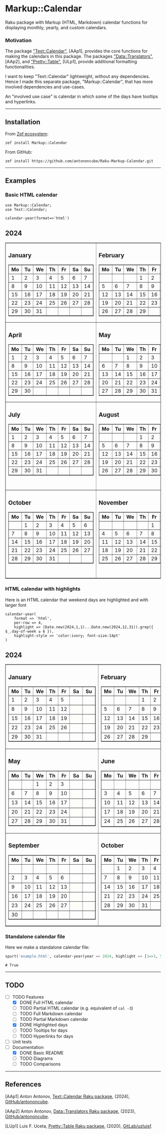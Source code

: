 # Markup::Calendar

Raku package with Markup (HTML, Markdown) calendar functions for displaying monthly, yearly, and custom calendars.

### Motivation

The package 
["Text::Calendar"](https://raku.land/zef:antononcube/Text::Calendar), [AAp1], 
provides the core functions for making the calendars in this package.
The packages 
["Data::Translators"](https://raku.land/zef:antononcube/Data::Translators), [AAp2], and 
["Pretty::Table"](https://raku.land/cpan:ANTONOV/Pretty::Table), [ULp1],
provide additional formatting functionalities.

I want to keep "Text::Calendar" lightweight, without any dependencies. Hence I made this separate 
package, "Markup::Calendar", that has more involved dependencies and use-cases.

An "involved use case" is calendar in which some of the days have tooltips and hyperlinks. 

-----

## Installation

From [Zef ecosystem](https://raku.land):

```
zef install Markup::Calendar
```

From GitHub:

```
zef install https://github.com/antononcube/Raku-Markup-Calendar.git
```

-----

## Examples

### Basic HTML calendar

```raku, results=asis
use Markup::Calendar;
use Text::Calendar;

calendar-year(format=>'html')
```
<style>td { vertical-align: top;a}</style><table border="1"><h2>2024</h2><tbody><tr><td><h3>January</h3><table border="1"><thead><tr><th>Mo</th><th>Tu</th><th>We</th><th>Th</th><th>Fr</th><th>Sa</th><th>Su</th></tr></thead><tbody><tr><td>1</td><td>2</td><td>3</td><td>4</td><td>5</td><td>6</td><td>7</td></tr><tr><td>8</td><td>9</td><td>10</td><td>11</td><td>12</td><td>13</td><td>14</td></tr><tr><td>15</td><td>16</td><td>17</td><td>18</td><td>19</td><td>20</td><td>21</td></tr><tr><td>22</td><td>23</td><td>24</td><td>25</td><td>26</td><td>27</td><td>28</td></tr><tr><td>29</td><td>30</td><td>31</td><td>  </td><td>  </td><td>  </td><td>  </td></tr></tbody></table></td><td><h3>February</h3><table border="1"><thead><tr><th>Mo</th><th>Tu</th><th>We</th><th>Th</th><th>Fr</th><th>Sa</th><th>Su</th></tr></thead><tbody><tr><td>  </td><td>  </td><td>  </td><td>1</td><td>2</td><td>3</td><td>4</td></tr><tr><td>5</td><td>6</td><td>7</td><td>8</td><td>9</td><td>10</td><td>11</td></tr><tr><td>12</td><td>13</td><td>14</td><td>15</td><td>16</td><td>17</td><td>18</td></tr><tr><td>19</td><td>20</td><td>21</td><td>22</td><td>23</td><td>24</td><td>25</td></tr><tr><td>26</td><td>27</td><td>28</td><td>29</td><td>  </td><td>  </td><td>  </td></tr></tbody></table></td><td><h3>March</h3><table border="1"><thead><tr><th>Mo</th><th>Tu</th><th>We</th><th>Th</th><th>Fr</th><th>Sa</th><th>Su</th></tr></thead><tbody><tr><td>  </td><td>  </td><td>  </td><td>  </td><td>1</td><td>2</td><td>3</td></tr><tr><td>4</td><td>5</td><td>6</td><td>7</td><td>8</td><td>9</td><td>10</td></tr><tr><td>11</td><td>12</td><td>13</td><td>14</td><td>15</td><td>16</td><td>17</td></tr><tr><td>18</td><td>19</td><td>20</td><td>21</td><td>22</td><td>23</td><td>24</td></tr><tr><td>25</td><td>26</td><td>27</td><td>28</td><td>29</td><td>30</td><td>31</td></tr></tbody></table></td></tr><tr><td><h3>April</h3><table border="1"><thead><tr><th>Mo</th><th>Tu</th><th>We</th><th>Th</th><th>Fr</th><th>Sa</th><th>Su</th></tr></thead><tbody><tr><td>1</td><td>2</td><td>3</td><td>4</td><td>5</td><td>6</td><td>7</td></tr><tr><td>8</td><td>9</td><td>10</td><td>11</td><td>12</td><td>13</td><td>14</td></tr><tr><td>15</td><td>16</td><td>17</td><td>18</td><td>19</td><td>20</td><td>21</td></tr><tr><td>22</td><td>23</td><td>24</td><td>25</td><td>26</td><td>27</td><td>28</td></tr><tr><td>29</td><td>30</td><td>  </td><td>  </td><td>  </td><td>  </td><td>  </td></tr></tbody></table></td><td><h3>May</h3><table border="1"><thead><tr><th>Mo</th><th>Tu</th><th>We</th><th>Th</th><th>Fr</th><th>Sa</th><th>Su</th></tr></thead><tbody><tr><td>  </td><td>  </td><td>1</td><td>2</td><td>3</td><td>4</td><td>5</td></tr><tr><td>6</td><td>7</td><td>8</td><td>9</td><td>10</td><td>11</td><td>12</td></tr><tr><td>13</td><td>14</td><td>15</td><td>16</td><td>17</td><td>18</td><td>19</td></tr><tr><td>20</td><td>21</td><td>22</td><td>23</td><td>24</td><td>25</td><td>26</td></tr><tr><td>27</td><td>28</td><td>29</td><td>30</td><td>31</td><td>  </td><td>  </td></tr></tbody></table></td><td><h3>June</h3><table border="1"><thead><tr><th>Mo</th><th>Tu</th><th>We</th><th>Th</th><th>Fr</th><th>Sa</th><th>Su</th></tr></thead><tbody><tr><td>  </td><td>  </td><td>  </td><td>  </td><td>  </td><td>1</td><td>2</td></tr><tr><td>3</td><td>4</td><td>5</td><td>6</td><td>7</td><td>8</td><td>9</td></tr><tr><td>10</td><td>11</td><td>12</td><td>13</td><td>14</td><td>15</td><td>16</td></tr><tr><td>17</td><td>18</td><td>19</td><td>20</td><td>21</td><td>22</td><td>23</td></tr><tr><td>24</td><td>25</td><td>26</td><td>27</td><td>28</td><td>29</td><td>30</td></tr></tbody></table></td></tr><tr><td><h3>July</h3><table border="1"><thead><tr><th>Mo</th><th>Tu</th><th>We</th><th>Th</th><th>Fr</th><th>Sa</th><th>Su</th></tr></thead><tbody><tr><td>1</td><td>2</td><td>3</td><td>4</td><td>5</td><td>6</td><td>7</td></tr><tr><td>8</td><td>9</td><td>10</td><td>11</td><td>12</td><td>13</td><td>14</td></tr><tr><td>15</td><td>16</td><td>17</td><td>18</td><td>19</td><td>20</td><td>21</td></tr><tr><td>22</td><td>23</td><td>24</td><td>25</td><td>26</td><td>27</td><td>28</td></tr><tr><td>29</td><td>30</td><td>31</td><td>  </td><td>  </td><td>  </td><td>  </td></tr></tbody></table></td><td><h3>August</h3><table border="1"><thead><tr><th>Mo</th><th>Tu</th><th>We</th><th>Th</th><th>Fr</th><th>Sa</th><th>Su</th></tr></thead><tbody><tr><td>  </td><td>  </td><td>  </td><td>1</td><td>2</td><td>3</td><td>4</td></tr><tr><td>5</td><td>6</td><td>7</td><td>8</td><td>9</td><td>10</td><td>11</td></tr><tr><td>12</td><td>13</td><td>14</td><td>15</td><td>16</td><td>17</td><td>18</td></tr><tr><td>19</td><td>20</td><td>21</td><td>22</td><td>23</td><td>24</td><td>25</td></tr><tr><td>26</td><td>27</td><td>28</td><td>29</td><td>30</td><td>31</td><td>  </td></tr></tbody></table></td><td><h3>September</h3><table border="1"><thead><tr><th>Mo</th><th>Tu</th><th>We</th><th>Th</th><th>Fr</th><th>Sa</th><th>Su</th></tr></thead><tbody><tr><td>  </td><td>  </td><td>  </td><td>  </td><td>  </td><td>  </td><td>1</td></tr><tr><td>2</td><td>3</td><td>4</td><td>5</td><td>6</td><td>7</td><td>8</td></tr><tr><td>9</td><td>10</td><td>11</td><td>12</td><td>13</td><td>14</td><td>15</td></tr><tr><td>16</td><td>17</td><td>18</td><td>19</td><td>20</td><td>21</td><td>22</td></tr><tr><td>23</td><td>24</td><td>25</td><td>26</td><td>27</td><td>28</td><td>29</td></tr><tr><td>30</td><td>  </td><td>  </td><td>  </td><td>  </td><td>  </td><td>  </td></tr></tbody></table></td></tr><tr><td><h3>October</h3><table border="1"><thead><tr><th>Mo</th><th>Tu</th><th>We</th><th>Th</th><th>Fr</th><th>Sa</th><th>Su</th></tr></thead><tbody><tr><td>  </td><td>1</td><td>2</td><td>3</td><td>4</td><td>5</td><td>6</td></tr><tr><td>7</td><td>8</td><td>9</td><td>10</td><td>11</td><td>12</td><td>13</td></tr><tr><td>14</td><td>15</td><td>16</td><td>17</td><td>18</td><td>19</td><td>20</td></tr><tr><td>21</td><td>22</td><td>23</td><td>24</td><td>25</td><td>26</td><td>27</td></tr><tr><td>28</td><td>29</td><td>30</td><td>31</td><td>  </td><td>  </td><td>  </td></tr></tbody></table></td><td><h3>November</h3><table border="1"><thead><tr><th>Mo</th><th>Tu</th><th>We</th><th>Th</th><th>Fr</th><th>Sa</th><th>Su</th></tr></thead><tbody><tr><td>  </td><td>  </td><td>  </td><td>  </td><td>1</td><td>2</td><td>3</td></tr><tr><td>4</td><td>5</td><td>6</td><td>7</td><td>8</td><td>9</td><td>10</td></tr><tr><td>11</td><td>12</td><td>13</td><td>14</td><td>15</td><td>16</td><td>17</td></tr><tr><td>18</td><td>19</td><td>20</td><td>21</td><td>22</td><td>23</td><td>24</td></tr><tr><td>25</td><td>26</td><td>27</td><td>28</td><td>29</td><td>30</td><td>  </td></tr></tbody></table></td><td><h3>December</h3><table border="1"><thead><tr><th>Mo</th><th>Tu</th><th>We</th><th>Th</th><th>Fr</th><th>Sa</th><th>Su</th></tr></thead><tbody><tr><td>  </td><td>  </td><td>  </td><td>  </td><td>  </td><td>  </td><td>1</td></tr><tr><td>2</td><td>3</td><td>4</td><td>5</td><td>6</td><td>7</td><td>8</td></tr><tr><td>9</td><td>10</td><td>11</td><td>12</td><td>13</td><td>14</td><td>15</td></tr><tr><td>16</td><td>17</td><td>18</td><td>19</td><td>20</td><td>21</td><td>22</td></tr><tr><td>23</td><td>24</td><td>25</td><td>26</td><td>27</td><td>28</td><td>29</td></tr><tr><td>30</td><td>31</td><td>  </td><td>  </td><td>  </td><td>  </td><td>  </td></tr></tbody></table></td></tr></tbody></table>


### HTML calendar with highlights 

Here is an HTML calendar that weekend days are highlighted and with larger font

```raku, results=asis
calendar-year(
    format => 'html', 
    per-row => 4, 
    highlight => (Date.new(2024,1,1)...Date.new(2024,12,31)).grep({ $_.day-of-week ≥ 6 }),
    highlight-style => 'color:ivory; font-size:14pt'
)
```
<style>td { vertical-align: top;a}</style><table border="1"><h2>2024</h2><tbody><tr><td><h3>January</h3><table border="1"><thead><tr><th>Mo</th><th>Tu</th><th>We</th><th>Th</th><th>Fr</th><th>Sa</th><th>Su</th></tr></thead><tbody><tr><td>1</td><td>2</td><td>3</td><td>4</td><td>5</td><td><span style="color:ivory; font-size:14pt">6</span></td><td><span style="color:ivory; font-size:14pt">7</span></td></tr><tr><td>8</td><td>9</td><td>10</td><td>11</td><td>12</td><td><span style="color:ivory; font-size:14pt">13</span></td><td><span style="color:ivory; font-size:14pt">14</span></td></tr><tr><td>15</td><td>16</td><td>17</td><td>18</td><td>19</td><td><span style="color:ivory; font-size:14pt">20</span></td><td><span style="color:ivory; font-size:14pt">21</span></td></tr><tr><td>22</td><td>23</td><td>24</td><td>25</td><td>26</td><td><span style="color:ivory; font-size:14pt">27</span></td><td><span style="color:ivory; font-size:14pt">28</span></td></tr><tr><td>29</td><td>30</td><td>31</td><td>  </td><td>  </td><td>  </td><td>  </td></tr></tbody></table></td><td><h3>February</h3><table border="1"><thead><tr><th>Mo</th><th>Tu</th><th>We</th><th>Th</th><th>Fr</th><th>Sa</th><th>Su</th></tr></thead><tbody><tr><td>  </td><td>  </td><td>  </td><td>1</td><td>2</td><td><span style="color:ivory; font-size:14pt">3</span></td><td><span style="color:ivory; font-size:14pt">4</span></td></tr><tr><td>5</td><td>6</td><td>7</td><td>8</td><td>9</td><td><span style="color:ivory; font-size:14pt">10</span></td><td><span style="color:ivory; font-size:14pt">11</span></td></tr><tr><td>12</td><td>13</td><td>14</td><td>15</td><td>16</td><td><span style="color:ivory; font-size:14pt">17</span></td><td><span style="color:ivory; font-size:14pt">18</span></td></tr><tr><td>19</td><td>20</td><td>21</td><td>22</td><td>23</td><td><span style="color:ivory; font-size:14pt">24</span></td><td><span style="color:ivory; font-size:14pt">25</span></td></tr><tr><td>26</td><td>27</td><td>28</td><td>29</td><td>  </td><td>  </td><td>  </td></tr></tbody></table></td><td><h3>March</h3><table border="1"><thead><tr><th>Mo</th><th>Tu</th><th>We</th><th>Th</th><th>Fr</th><th>Sa</th><th>Su</th></tr></thead><tbody><tr><td>  </td><td>  </td><td>  </td><td>  </td><td>1</td><td><span style="color:ivory; font-size:14pt">2</span></td><td><span style="color:ivory; font-size:14pt">3</span></td></tr><tr><td>4</td><td>5</td><td>6</td><td>7</td><td>8</td><td><span style="color:ivory; font-size:14pt">9</span></td><td><span style="color:ivory; font-size:14pt">10</span></td></tr><tr><td>11</td><td>12</td><td>13</td><td>14</td><td>15</td><td><span style="color:ivory; font-size:14pt">16</span></td><td><span style="color:ivory; font-size:14pt">17</span></td></tr><tr><td>18</td><td>19</td><td>20</td><td>21</td><td>22</td><td><span style="color:ivory; font-size:14pt">23</span></td><td><span style="color:ivory; font-size:14pt">24</span></td></tr><tr><td>25</td><td>26</td><td>27</td><td>28</td><td>29</td><td><span style="color:ivory; font-size:14pt">30</span></td><td><span style="color:ivory; font-size:14pt">31</span></td></tr></tbody></table></td><td><h3>April</h3><table border="1"><thead><tr><th>Mo</th><th>Tu</th><th>We</th><th>Th</th><th>Fr</th><th>Sa</th><th>Su</th></tr></thead><tbody><tr><td>1</td><td>2</td><td>3</td><td>4</td><td>5</td><td><span style="color:ivory; font-size:14pt">6</span></td><td><span style="color:ivory; font-size:14pt">7</span></td></tr><tr><td>8</td><td>9</td><td>10</td><td>11</td><td>12</td><td><span style="color:ivory; font-size:14pt">13</span></td><td><span style="color:ivory; font-size:14pt">14</span></td></tr><tr><td>15</td><td>16</td><td>17</td><td>18</td><td>19</td><td><span style="color:ivory; font-size:14pt">20</span></td><td><span style="color:ivory; font-size:14pt">21</span></td></tr><tr><td>22</td><td>23</td><td>24</td><td>25</td><td>26</td><td><span style="color:ivory; font-size:14pt">27</span></td><td><span style="color:ivory; font-size:14pt">28</span></td></tr><tr><td>29</td><td>30</td><td>  </td><td>  </td><td>  </td><td>  </td><td>  </td></tr></tbody></table></td></tr><tr><td><h3>May</h3><table border="1"><thead><tr><th>Mo</th><th>Tu</th><th>We</th><th>Th</th><th>Fr</th><th>Sa</th><th>Su</th></tr></thead><tbody><tr><td>  </td><td>  </td><td>1</td><td>2</td><td>3</td><td><span style="color:ivory; font-size:14pt">4</span></td><td><span style="color:ivory; font-size:14pt">5</span></td></tr><tr><td>6</td><td>7</td><td>8</td><td>9</td><td>10</td><td><span style="color:ivory; font-size:14pt">11</span></td><td><span style="color:ivory; font-size:14pt">12</span></td></tr><tr><td>13</td><td>14</td><td>15</td><td>16</td><td>17</td><td><span style="color:ivory; font-size:14pt">18</span></td><td><span style="color:ivory; font-size:14pt">19</span></td></tr><tr><td>20</td><td>21</td><td>22</td><td>23</td><td>24</td><td><span style="color:ivory; font-size:14pt">25</span></td><td><span style="color:ivory; font-size:14pt">26</span></td></tr><tr><td>27</td><td>28</td><td>29</td><td>30</td><td>31</td><td>  </td><td>  </td></tr></tbody></table></td><td><h3>June</h3><table border="1"><thead><tr><th>Mo</th><th>Tu</th><th>We</th><th>Th</th><th>Fr</th><th>Sa</th><th>Su</th></tr></thead><tbody><tr><td>  </td><td>  </td><td>  </td><td>  </td><td>  </td><td><span style="color:ivory; font-size:14pt">1</span></td><td><span style="color:ivory; font-size:14pt">2</span></td></tr><tr><td>3</td><td>4</td><td>5</td><td>6</td><td>7</td><td><span style="color:ivory; font-size:14pt">8</span></td><td><span style="color:ivory; font-size:14pt">9</span></td></tr><tr><td>10</td><td>11</td><td>12</td><td>13</td><td>14</td><td><span style="color:ivory; font-size:14pt">15</span></td><td><span style="color:ivory; font-size:14pt">16</span></td></tr><tr><td>17</td><td>18</td><td>19</td><td>20</td><td>21</td><td><span style="color:ivory; font-size:14pt">22</span></td><td><span style="color:ivory; font-size:14pt">23</span></td></tr><tr><td>24</td><td>25</td><td>26</td><td>27</td><td>28</td><td><span style="color:ivory; font-size:14pt">29</span></td><td><span style="color:ivory; font-size:14pt">30</span></td></tr></tbody></table></td><td><h3>July</h3><table border="1"><thead><tr><th>Mo</th><th>Tu</th><th>We</th><th>Th</th><th>Fr</th><th>Sa</th><th>Su</th></tr></thead><tbody><tr><td>1</td><td>2</td><td>3</td><td>4</td><td>5</td><td><span style="color:ivory; font-size:14pt">6</span></td><td><span style="color:ivory; font-size:14pt">7</span></td></tr><tr><td>8</td><td>9</td><td>10</td><td>11</td><td>12</td><td><span style="color:ivory; font-size:14pt">13</span></td><td><span style="color:ivory; font-size:14pt">14</span></td></tr><tr><td>15</td><td>16</td><td>17</td><td>18</td><td>19</td><td><span style="color:ivory; font-size:14pt">20</span></td><td><span style="color:ivory; font-size:14pt">21</span></td></tr><tr><td>22</td><td>23</td><td>24</td><td>25</td><td>26</td><td><span style="color:ivory; font-size:14pt">27</span></td><td><span style="color:ivory; font-size:14pt">28</span></td></tr><tr><td>29</td><td>30</td><td>31</td><td>  </td><td>  </td><td>  </td><td>  </td></tr></tbody></table></td><td><h3>August</h3><table border="1"><thead><tr><th>Mo</th><th>Tu</th><th>We</th><th>Th</th><th>Fr</th><th>Sa</th><th>Su</th></tr></thead><tbody><tr><td>  </td><td>  </td><td>  </td><td>1</td><td>2</td><td><span style="color:ivory; font-size:14pt">3</span></td><td><span style="color:ivory; font-size:14pt">4</span></td></tr><tr><td>5</td><td>6</td><td>7</td><td>8</td><td>9</td><td><span style="color:ivory; font-size:14pt">10</span></td><td><span style="color:ivory; font-size:14pt">11</span></td></tr><tr><td>12</td><td>13</td><td>14</td><td>15</td><td>16</td><td><span style="color:ivory; font-size:14pt">17</span></td><td><span style="color:ivory; font-size:14pt">18</span></td></tr><tr><td>19</td><td>20</td><td>21</td><td>22</td><td>23</td><td><span style="color:ivory; font-size:14pt">24</span></td><td><span style="color:ivory; font-size:14pt">25</span></td></tr><tr><td>26</td><td>27</td><td>28</td><td>29</td><td>30</td><td><span style="color:ivory; font-size:14pt">31</span></td><td>  </td></tr></tbody></table></td></tr><tr><td><h3>September</h3><table border="1"><thead><tr><th>Mo</th><th>Tu</th><th>We</th><th>Th</th><th>Fr</th><th>Sa</th><th>Su</th></tr></thead><tbody><tr><td>  </td><td>  </td><td>  </td><td>  </td><td>  </td><td>  </td><td><span style="color:ivory; font-size:14pt">1</span></td></tr><tr><td>2</td><td>3</td><td>4</td><td>5</td><td>6</td><td><span style="color:ivory; font-size:14pt">7</span></td><td><span style="color:ivory; font-size:14pt">8</span></td></tr><tr><td>9</td><td>10</td><td>11</td><td>12</td><td>13</td><td><span style="color:ivory; font-size:14pt">14</span></td><td><span style="color:ivory; font-size:14pt">15</span></td></tr><tr><td>16</td><td>17</td><td>18</td><td>19</td><td>20</td><td><span style="color:ivory; font-size:14pt">21</span></td><td><span style="color:ivory; font-size:14pt">22</span></td></tr><tr><td>23</td><td>24</td><td>25</td><td>26</td><td>27</td><td><span style="color:ivory; font-size:14pt">28</span></td><td><span style="color:ivory; font-size:14pt">29</span></td></tr><tr><td>30</td><td>  </td><td>  </td><td>  </td><td>  </td><td>  </td><td>  </td></tr></tbody></table></td><td><h3>October</h3><table border="1"><thead><tr><th>Mo</th><th>Tu</th><th>We</th><th>Th</th><th>Fr</th><th>Sa</th><th>Su</th></tr></thead><tbody><tr><td>  </td><td>1</td><td>2</td><td>3</td><td>4</td><td><span style="color:ivory; font-size:14pt">5</span></td><td><span style="color:ivory; font-size:14pt">6</span></td></tr><tr><td>7</td><td>8</td><td>9</td><td>10</td><td>11</td><td><span style="color:ivory; font-size:14pt">12</span></td><td><span style="color:ivory; font-size:14pt">13</span></td></tr><tr><td>14</td><td>15</td><td>16</td><td>17</td><td>18</td><td><span style="color:ivory; font-size:14pt">19</span></td><td><span style="color:ivory; font-size:14pt">20</span></td></tr><tr><td>21</td><td>22</td><td>23</td><td>24</td><td>25</td><td><span style="color:ivory; font-size:14pt">26</span></td><td><span style="color:ivory; font-size:14pt">27</span></td></tr><tr><td>28</td><td>29</td><td>30</td><td>31</td><td>  </td><td>  </td><td>  </td></tr></tbody></table></td><td><h3>November</h3><table border="1"><thead><tr><th>Mo</th><th>Tu</th><th>We</th><th>Th</th><th>Fr</th><th>Sa</th><th>Su</th></tr></thead><tbody><tr><td>  </td><td>  </td><td>  </td><td>  </td><td>1</td><td><span style="color:ivory; font-size:14pt">2</span></td><td><span style="color:ivory; font-size:14pt">3</span></td></tr><tr><td>4</td><td>5</td><td>6</td><td>7</td><td>8</td><td><span style="color:ivory; font-size:14pt">9</span></td><td><span style="color:ivory; font-size:14pt">10</span></td></tr><tr><td>11</td><td>12</td><td>13</td><td>14</td><td>15</td><td><span style="color:ivory; font-size:14pt">16</span></td><td><span style="color:ivory; font-size:14pt">17</span></td></tr><tr><td>18</td><td>19</td><td>20</td><td>21</td><td>22</td><td><span style="color:ivory; font-size:14pt">23</span></td><td><span style="color:ivory; font-size:14pt">24</span></td></tr><tr><td>25</td><td>26</td><td>27</td><td>28</td><td>29</td><td><span style="color:ivory; font-size:14pt">30</span></td><td>  </td></tr></tbody></table></td><td><h3>December</h3><table border="1"><thead><tr><th>Mo</th><th>Tu</th><th>We</th><th>Th</th><th>Fr</th><th>Sa</th><th>Su</th></tr></thead><tbody><tr><td>  </td><td>  </td><td>  </td><td>  </td><td>  </td><td>  </td><td><span style="color:ivory; font-size:14pt">1</span></td></tr><tr><td>2</td><td>3</td><td>4</td><td>5</td><td>6</td><td><span style="color:ivory; font-size:14pt">7</span></td><td><span style="color:ivory; font-size:14pt">8</span></td></tr><tr><td>9</td><td>10</td><td>11</td><td>12</td><td>13</td><td><span style="color:ivory; font-size:14pt">14</span></td><td><span style="color:ivory; font-size:14pt">15</span></td></tr><tr><td>16</td><td>17</td><td>18</td><td>19</td><td>20</td><td><span style="color:ivory; font-size:14pt">21</span></td><td><span style="color:ivory; font-size:14pt">22</span></td></tr><tr><td>23</td><td>24</td><td>25</td><td>26</td><td>27</td><td><span style="color:ivory; font-size:14pt">28</span></td><td><span style="color:ivory; font-size:14pt">29</span></td></tr><tr><td>30</td><td>31</td><td>  </td><td>  </td><td>  </td><td>  </td><td>  </td></tr></tbody></table></td></tr></tbody></table>


### Standalone calendar file

Here we make a standalone calendar file:

```raku
spurt('example.html', calendar-year(year => 2024, highlight => [3=>3, 5=>24, 9=>9], highlight-style=>'color:red', format=>'html'))
```
```
# True
```

------

## TODO

- [ ] TODO Features
  - [X] DONE Full HTML calendar 
  - [ ] TODO Partial HTML calendar (e.g. equivalent of `cal -3`) 
  - [ ] TODO Full Markdown calendar
  - [ ] TODO Partial Markdown calendar
  - [X] DONE Highlighted days
  - [ ] TODO Tooltips for days
  - [ ] TODO Hyperlinks for days
- [ ] Unit tests
- [ ] Documentation
  - [X] DONE Basic README
  - [ ] TODO Diagrams
  - [ ] TODO Comparisons

------

## References 

[AAp1] Anton Antonov,
[Text::Calendar Raku package](https://github.com/antononcube/Raku-Text-Calendar),
(2024),
[GitHub/antononcube](https://github.com/antononcube).

[AAp2] Anton Antonov,
[Data::Translators Raku package](https://github.com/antononcube/Raku-Data-Translators),
(2023),
[GitHub/antononcube](https://github.com/antononcube).

[LUp1] Luis F. Uceta,
[Pretty::Table Raku package](https://gitlab.com/uzluisf/raku-pretty-table/),
(2020),
[GitLab/uzluisf](https://gitlab.com/uzluisf/).


